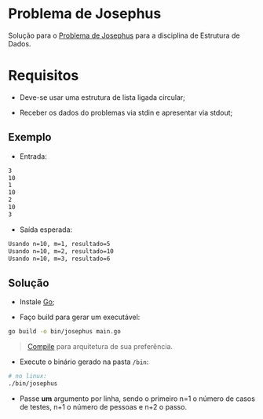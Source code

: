 # Problema de Josephus

Solução para o [Problema de Josephus](https://en.wikipedia.org/wiki/Josephus_problem) para a disciplina de Estrutura de Dados.

# Requisitos

- Deve-se usar uma estrutura de lista ligada circular;

- Receber os dados do problemas via stdin e apresentar via stdout;

## Exemplo

- Entrada:

```zsh
3
10
1
10
2
10
3
```

- Saída esperada:

```zsh
Usando n=10, m=1, resultado=5
Usando n=10, m=2, resultado=10
Usando n=10, m=3, resultado=6
```

## Solução

- Instale [Go](https://golang.org/);

- Faço build para gerar um executável:

```zsh
go build -o bin/josephus main.go
```

> [Compile](https://golang.org/cmd/go/#hdr-Compile_packages_and_dependencies) para arquitetura de sua preferência.

- Execute o binário gerado na pasta `/bin`:

```zsh
# no linux:
./bin/josephus
```

- Passe **um** argumento por linha, sendo o primeiro n=1 o número de casos de testes, n+1 o número de pessoas e n+2 o passo.
